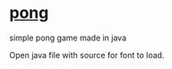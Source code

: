 # [pong](https://lkishawi3.github.io/pong)
simple pong game made in java

Open java file with source for font to load.
